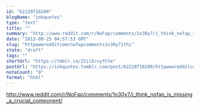 ```yaml
---
id: "62220716200"
blogName: "inkquotes"
type: "text"
title: ""
summary: "http://www.reddit.com/r/NoFap/comments/1n30y7/i_think_nofap_is_missing_a_crucial_component/"
date: "2013-09-25 04:57:53 GMT"
slug: "httpwwwredditcomrnofapcomments1n30y7ithi"
state: "draft"
tags: ""
shortUrl: "https://tmblr.co/ZIilErvyfCYe"
postUrl: "https://inkquotes.tumblr.com/post/62220716200/httpwwwredditcomrnofapcomments1n30y7ithi"
noteCount: "0"
format: "html"
---
```


http://www.reddit.com/r/NoFap/comments/1n30y7/i_think_nofap_is_missing_a_crucial_component/